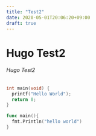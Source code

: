 ```yaml
---
title: "Test2"
date: 2020-05-01T20:06:20+09:00
draft: true
---
```


# Hugo Test2
###### Hugo Test2

```C {linenos=table}
int main(void) {
  printf("Hello World");
  return 0;
}
```

```Go {linenos=table}
func main(){
  fmt.Println("hello world")
} 
```
